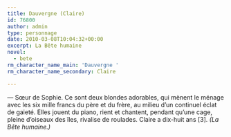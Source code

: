 ```yaml
---
title: Dauvergne (Claire)
id: 76800
author: admin
type: personnage
date: 2010-03-08T10:04:32+00:00
excerpt: La Bête humaine
novel:
  - bete
rm_character_name_main: 'Dauvergne '
rm_character_name_secondary: Claire

---
```

— Sœur de Sophie. Ce sont deux blondes adorables, qui mènent le ménage avec les six mille francs du père et du frère, au milieu d&rsquo;un continuel éclat de gaieté. Elles jouent du piano, rient et chantent, pendant qu&rsquo;une cage, pleine d&rsquo;oiseaux des îles, rivalise de roulades. Claire a dix-huit ans [3]. _(La Bête humaine.)_